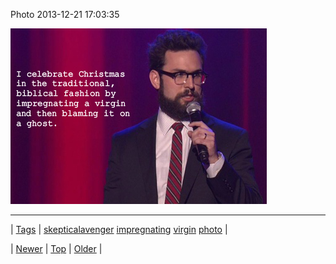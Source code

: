 <!--
title: Photo 2013-12-21 17
date: 2020-06-28T15:27:00.203Z
tags: skepticalavenger, impregnating, virgin, photo
-->


Photo 2013-12-21 17:03:35

![](70695187331-0.png)

<!--BOTTOM-POST-NAVIGATION-->
---

| [Tags](tags.md) | [skepticalavenger](tag-skepticalavenger.md) [impregnating](tag-impregnating.md) [virgin](tag-virgin.md) [photo](tag-photo.md) |

| [Newer](70679267705.md) | [Top](index.md) | [Older](70699661174.md) |